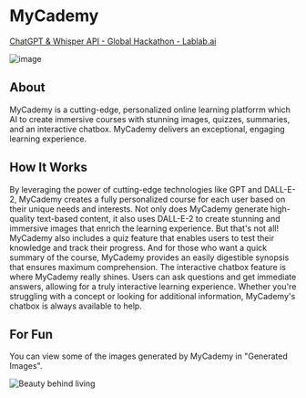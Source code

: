 # MyCademy
[ChatGPT & Whisper API - Global Hackathon - Lablab.ai](https://lablab.ai/event/chatgpt-api-and-whisper-api-global-hackathon/the-cyber-savvy-ninjas/mycademy)

![image](https://github.com/Adibvafa/MyCademy/assets/90617686/1fbbe227-0d11-4b7d-b6f8-7f2e317b3ec1)


## About
MyCademy is a cutting-edge, personalized online learning platforrm which AI to create immersive ‎courses with stunning images, quizzes, summaries, and an interactive chatbox. MyCademy delivers an ‎exceptional, engaging learning experience.

## How It Works
By leveraging the power of cutting-edge technologies like GPT and DALL-E-2, MyCademy creates a fully personalized course for each user based on their unique needs and interests. Not only does MyCademy generate high-quality text-based content, it also uses DALL-E-2 to create stunning and immersive images that enrich the learning experience. But that's not all! MyCademy also includes a quiz feature that enables users to test their knowledge and track their progress. And for those who want a quick summary of the course, MyCademy provides an easily digestible synopsis that ensures maximum comprehension. The interactive chatbox feature is where MyCademy really shines. Users can ask questions and get immediate answers, allowing for a truly interactive learning experience. Whether you're struggling with a concept or looking for additional information, MyCademy's chatbox is always available to help.

## For Fun
You can view some of the images generated by MyCademy in "Generated Images".

![Beauty behind living](https://github.com/Adibvafa/MyCademy/assets/90617686/f2514259-e509-4f82-8881-201519b99774)


